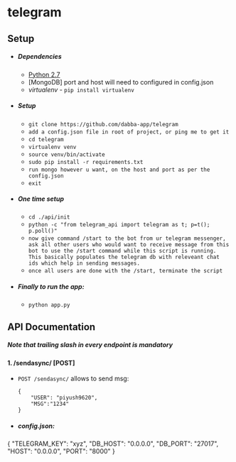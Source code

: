 # telegram

## Setup
* ##### Dependencies
    * [Python 2.7](https://www.python.org/download/releases/2.7/)
    * [MongoDB] port and host will need to configured in config.json
    * *virtualenv* - `pip install virtualenv`
    
* ##### Setup
    * `git clone https://github.com/dabba-app/telegram`
    * `add a config.json file in root of project, or ping me to get it`
    * `cd telegram`
    * `virtualenv venv`
    * `source venv/bin/activate`
    * `sudo pip install -r requirements.txt`
    * `run mongo however u want, on the host and port as per the config.json` 
    * `exit`
* ##### One time setup
    * `cd ./api/init`
    * `python -c "from telegram_api import telegram as t; p=t(); p.poll()"`
    * `now give command /start to the bot from ur telegram messenger, ask all other users who would want to receive message from this bot to use the /start command while this script is running. This basically populates the telegram db with releveant chat ids which help in sending messages.`
    * `once all users are done with the /start, terminate the script`
 
 * ##### Finally to run the app:
    * `python app.py`

## API Documentation

##### **Note that trailing slash in every endpoint is mandatory**

#### 1. /sendasync/ [POST]

* `POST /sendasync/` allows to send msg:
    ```
    { 
        "USER": "piyush9620",
        "MSG":"1234"
    }
    
* ##### config.json:

{
  "TELEGRAM_KEY": "xyz",
  "DB_HOST": "0.0.0.0",
  "DB_PORT": "27017",
  "HOST": "0.0.0.0",
  "PORT": "8000"
}



